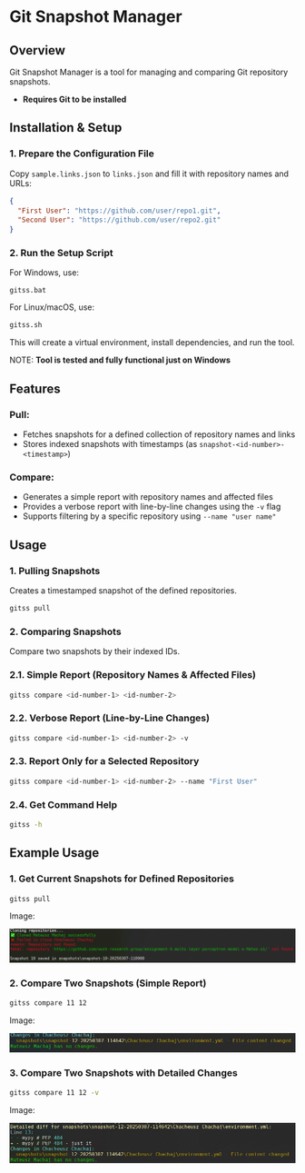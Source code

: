 # Git Snapshot Manager

## Overview
Git Snapshot Manager is a tool for managing and comparing Git repository snapshots.

- **Requires Git to be installed**

## Installation & Setup

### 1. Prepare the Configuration File
Copy `sample.links.json` to `links.json` and fill it with repository names and URLs:
```json
{
  "First User": "https://github.com/user/repo1.git",
  "Second User": "https://github.com/user/repo2.git"
}
```

### 2. Run the Setup Script

For Windows, use:

```console
gitss.bat
```

For Linux/macOS, use:

```sh
gitss.sh
```

This will create a virtual environment, install dependencies, and run the tool.

NOTE: **Tool is tested and fully functional just on Windows**

## Features

### Pull:

- Fetches snapshots for a defined collection of repository names and links
- Stores indexed snapshots with timestamps (as `snapshot-<id-number>-<timestamp>`)

### Compare:

- Generates a simple report with repository names and affected files
- Provides a verbose report with line-by-line changes using the `-v` flag
- Supports filtering by a specific repository using `--name "user name"`

## Usage

### 1. Pulling Snapshots

Creates a timestamped snapshot of the defined repositories.

```sh
gitss pull
```

### 2. Comparing Snapshots

Compare two snapshots by their indexed IDs.

### 2.1. Simple Report (Repository Names & Affected Files)

```sh
gitss compare <id-number-1> <id-number-2>
```

### 2.2. Verbose Report (Line-by-Line Changes)

```sh
gitss compare <id-number-1> <id-number-2> -v
```

### 2.3. Report Only for a Selected Repository

```sh
gitss compare <id-number-1> <id-number-2> --name "First User"
```

### 2.4. Get Command Help

```sh
gitss -h
```

## Example Usage

### 1. Get Current Snapshots for Defined Repositories
   
```sh
gitss pull
```

Image:

![](images/pull.png)

### 2. Compare Two Snapshots (Simple Report)

```sh
gitss compare 11 12
```

Image:

![](images/basic-compare.png)

### 3. Compare Two Snapshots with Detailed Changes

```sh
gitss compare 11 12 -v
```

Image:

![](images/verbose-compare.png)